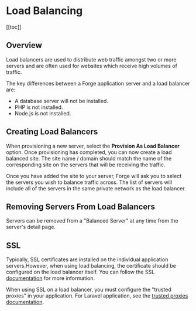 # Load Balancing

[[toc]]

## Overview

Load balancers are used to distribute web traffic amongst two or more servers and are often used for websites which receive high volumes of traffic.

The key differences between a Forge application server and a load balancer are:

- A database server will not be installed.
- PHP is not installed.
- Node.js is not installed.

## Creating Load Balancers

When provisioning a new server, select the **Provision As Load Balancer** option. Once provisioning has completed, you can now create a load balanced site. The site name / domain should match the name of the corresponding site on the servers that will be receiving the traffic.

Once you have added the site to your server, Forge will ask you to select the servers you wish to balance traffic across. The list of servers will include all of the servers in the same private network as the load balancer.

## Removing Servers From Load Balancers

Servers can be removed from a "Balanced Server" at any time from the server's detail page.

## SSL

Typically, SSL certificates are installed on the individual application servers.However, when using load balancing, the certificate should be configured on the load balancer itself. You can follow the SSL [documentation](/docs/1.0/sites/ssl.html#ssl) for more information.

When using SSL on a load balancer, you must configure the "trusted proxies" in your application. For Laravel application, see the [trusted proxies documentation](https://laravel.com/docs/requests#configuring-trusted-proxies).
